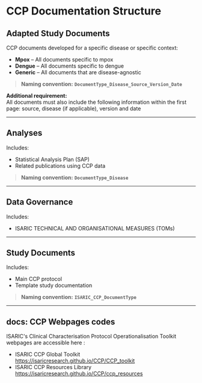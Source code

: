 # CCP Documentation Structure

## Adapted Study Documents 
CCP documents developed for a specific disease or specific context:

- **Mpox** – All documents specific to mpox  
- **Dengue** – All documents specific to dengue  
- **Generic** – All documents that are disease-agnostic  

> **Naming convention:** **`DocumentType_Disease_Source_Version_Date`**

**Additional requirement:**  
All documents must also include the following information within the first page: source, disease (if applicable), version and date  

---

## Analyses  
Includes:  
- Statistical Analysis Plan (SAP)  
- Related publications using CCP data  

> **Naming convention:** **`DocumentType_Disease`**


---

## Data Governance   
Includes:  
- ISARIC TECHNICAL AND ORGANISATIONAL MEASURES (TOMs)   


---

## Study Documents  
Includes:  
- Main CCP protocol  
- Template study documentation  

> **Naming convention:** **`ISARIC_CCP_DocumentType`**

---

##  docs: CCP Webpages codes
ISARIC's Clinical Characterisation Protocol Operationalisation Toolkit webpages are accessible here : 
- ISARIC CCP Global Toolkit https://isaricresearch.github.io/CCP/CCP_toolkit
- ISARIC CCP Resources Library https://isaricresearch.github.io/CCP/ccp_resources

